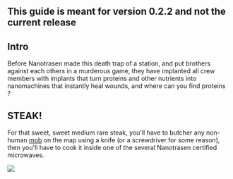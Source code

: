 ## This guide is meant for version 0.2.2 and not the current release

## Intro
Before Nanotrasen made this death trap of a station, and put brothers against each others in a murderous game, they have implanted all crew members with implants that turn proteins and other nutrients into nanomachines that instantly heal wounds, and where can you find proteins ?

## STEAK!
For that sweet, sweet medium rare steak, you'll have to butcher any non-human [mob](https://github.com/unitystation/unitystation/wiki/Mobs) on the map using a knife (or a screwdriver for some reason), then you'll have to cook it inside one of the several Nanotrasen certified microwaves.

![](https://cdn.discordapp.com/attachments/396639864214257676/401502545396105217/unknown.png)